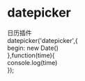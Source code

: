 # datepicker
日历插件<br>
datepicker('datepicker',{<br>
    begin: new Date()<br>
},function(time){<br>
    console.log(time)<br>
});
